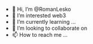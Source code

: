 - 👋 Hi, I’m @RomanLesko
- 👀 I’m interested web3 
- 🌱 I’m currently learning ...
- 💞️ I’m looking to collaborate on 
- 📫 How to reach me ...

<!---
RomanLesko/RomanLesko is a ✨ special ✨ repository because its `README.md` (this file) appears on your GitHub profile.
You can click the Preview link to take a look at your changes.
--->
